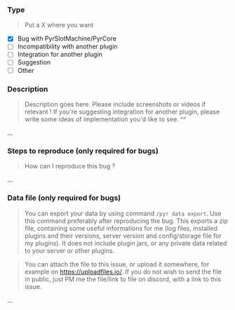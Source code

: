 ### Type

> Put a X where you want

- [x] Bug with PyrSlotMachine/PyrCore
- [ ] Incompatibility with another plugin
- [ ] Integration for another plugin
- [ ] Suggestion
- [ ] Other

### Description

> Description goes here. Please include screenshots or videos if relevant ! If you're suggesting integration for another plugin, please write some ideas of implementation you'd like to see. ^^

...

### Steps to reproduce (only required for bugs)

> How can I reproduce this bug ?

...

### Data file (only required for bugs)

> You can export your data by using command `/pyr data export`. Use this command preferably after reproducing the bug. This exports a zip file, containing some useful informations for me (log files, installed plugins and their versions, server version and config/storage file for my plugins). It does not include plugin jars, or any private data related to your server or other plugins.

> You can attach the file to this issue, or upload it somewhere, for example on https://uploadfiles.io/. If you do not wish to send the file in public, just PM me the file/link to file on discord, with a link to this issue.

...